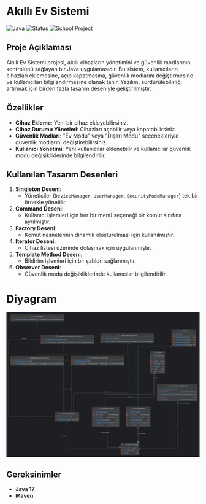 # Akıllı Ev Sistemi

![Java](https://img.shields.io/badge/Java-17-007396?style=for-the-badge&logo=java&logoColor=white)
![Status](https://img.shields.io/badge/Status-Active-228B22?style=for-the-badge&logo=verizon&logoColor=white)
![School Project](https://img.shields.io/badge/School%20Project-OOP-blue?style=for-the-badge&logo=school&logoColor=white)

## Proje Açıklaması

Akıllı Ev Sistemi projesi, akıllı cihazların yönetimini ve güvenlik modlarının kontrolünü sağlayan bir Java uygulamasıdır. Bu sistem, kullanıcıların cihazları eklemesine, açıp kapatmasına, güvenlik modlarını değiştirmesine ve kullanıcıları bilgilendirmesine olanak tanır. Yazılım, sürdürülebilirliği artırmak için birden fazla tasarım deseniyle geliştirilmiştir.

## Özellikler

- **Cihaz Ekleme**: Yeni bir cihaz ekleyebilirsiniz.
- **Cihaz Durumu Yönetimi**: Cihazları açabilir veya kapatabilirsiniz.
- **Güvenlik Modları**: "Ev Modu" veya "Dışarı Modu" seçenekleriyle güvenlik modlarını değiştirebilirsiniz.
- **Kullanıcı Yönetimi**: Yeni kullanıcılar eklenebilir ve kullanıcılar güvenlik modu değişikliklerinde bilgilendirilir.


## Kullanılan Tasarım Desenleri

1. **Singleton Deseni**:
   - Yöneticiler (`DeviceManager`, `UserManager`, `SecurityModeManager`) tek bir örnekle yönetilir.
2. **Command Deseni**:
   - Kullanıcı işlemleri için her bir menü seçeneği bir komut sınıfına ayrılmıştır.
3. **Factory Deseni**:
   - Komut nesnelerinin dinamik oluşturulması için kullanılmıştır.
4. **Iterator Deseni**:
   - Cihaz listesi üzerinde dolaşmak için uygulanmıştır.
5. **Template Method Deseni**:
   - Bildirim işlemleri için bir şablon sağlanmıştır.
6. **Observer Deseni**:
   - Güvenlik modu değişikliklerinde kullanıcılar bilgilendirilir.

# Diyagram
![Diyagram](https://github.com/erenemrearik/akillievsistemi/blob/main/akillievsistemi.png)


## Gereksinimler

- **Java 17**
- **Maven**

